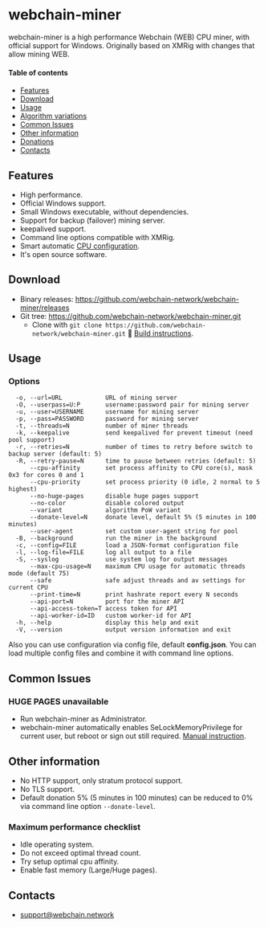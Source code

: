 # webchain-miner

webchain-miner is a high performance Webchain (WEB) CPU miner, with official support for Windows.
Originally based on XMRig with changes that allow mining WEB.

#### Table of contents
* [Features](#features)
* [Download](#download)
* [Usage](#usage)
* [Algorithm variations](#algorithm-variations)
* [Common Issues](#common-issues)
* [Other information](#other-information)
* [Donations](#donations)
* [Contacts](#contacts)

## Features
* High performance.
* Official Windows support.
* Small Windows executable, without dependencies.
* Support for backup (failover) mining server.
* keepalived support.
* Command line options compatible with XMRig.
* Smart automatic [CPU configuration](https://github.com/xmrig/xmrig/wiki/Threads).
* It's open source software.

## Download
* Binary releases: https://github.com/webchain-network/webchain-miner/releases
* Git tree: https://github.com/webchain-network/webchain-miner.git
  * Clone with `git clone https://github.com/webchain-network/webchain-miner.git` :hammer: [Build instructions](https://github.com/xmrig/xmrig/wiki/Build).

## Usage

### Options
```
  -o, --url=URL            URL of mining server
  -O, --userpass=U:P       username:password pair for mining server
  -u, --user=USERNAME      username for mining server
  -p, --pass=PASSWORD      password for mining server
  -t, --threads=N          number of miner threads
  -k, --keepalive          send keepalived for prevent timeout (need pool support)
  -r, --retries=N          number of times to retry before switch to backup server (default: 5)
  -R, --retry-pause=N      time to pause between retries (default: 5)
      --cpu-affinity       set process affinity to CPU core(s), mask 0x3 for cores 0 and 1
      --cpu-priority       set process priority (0 idle, 2 normal to 5 highest)
      --no-huge-pages      disable huge pages support
      --no-color           disable colored output
      --variant            algorithm PoW variant
      --donate-level=N     donate level, default 5% (5 minutes in 100 minutes)
      --user-agent         set custom user-agent string for pool
  -B, --background         run the miner in the background
  -c, --config=FILE        load a JSON-format configuration file
  -l, --log-file=FILE      log all output to a file
  -S, --syslog             use system log for output messages
      --max-cpu-usage=N    maximum CPU usage for automatic threads mode (default 75)
      --safe               safe adjust threads and av settings for current CPU
      --print-time=N       print hashrate report every N seconds
      --api-port=N         port for the miner API
      --api-access-token=T access token for API
      --api-worker-id=ID   custom worker-id for API
  -h, --help               display this help and exit
  -V, --version            output version information and exit
```

Also you can use configuration via config file, default **config.json**. You can load multiple config files and combine it with command line options.

## Common Issues
### HUGE PAGES unavailable
* Run webchain-miner as Administrator.
* webchain-miner automatically enables SeLockMemoryPrivilege for current user, but reboot or sign out still required. [Manual instruction](https://msdn.microsoft.com/en-gb/library/ms190730.aspx).

## Other information
* No HTTP support, only stratum protocol support.
* No TLS support.
* Default donation 5% (5 minutes in 100 minutes) can be reduced to 0% via command line option `--donate-level`.


### Maximum performance checklist
* Idle operating system.
* Do not exceed optimal thread count.
* Try setup optimal cpu affinity.
* Enable fast memory (Large/Huge pages).

## Contacts
* support@webchain.network
